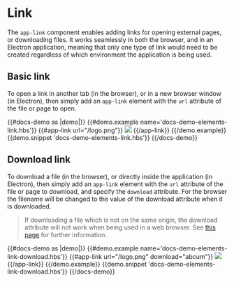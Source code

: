 # Link

The `app-link` component enables adding links for opening external pages, or downloading files. It works seamlessly in both the browser, and in an Electron application, meaning that only one type of link would need to be created regardless of which environment the application is being used.

## Basic link

To open a link in another tab (in the browser), or in a new browser window (in Electron), then simply add an `app-link` element with the `url` attribute of the file or page to open.

{{#docs-demo as |demo|}}
	{{#demo.example name='docs-demo-elements-link.hbs'}}
		{{#app-link url="/logo.png"}}
			<img src="/logo.png" />
		{{/app-link}}
	{{/demo.example}}
	{{demo.snippet 'docs-demo-elements-link.hbs'}}
{{/docs-demo}}

## Download link

To download a file (in the browser), or directly inside the application (in Electron), then simply add an `app-link` element with the `url` attribute of the file or page to download, and specify the `download` attribute. For the browser the filename will be changed to the value of the download attribute when it is downloaded.

> If downloading a file which is not on the same origin, the download attribute will not work when being used in a web browser. See [this page](https://developer.mozilla.org/en-US/docs/Web/HTML/Element/a#Attributes) for further information.

{{#docs-demo as |demo|}}
	{{#demo.example name='docs-demo-elements-link-download.hbs'}}
		{{#app-link url="/logo.png" download="abcum"}}
			<img src="/logo.png" />
		{{/app-link}}
	{{/demo.example}}
	{{demo.snippet 'docs-demo-elements-link-download.hbs'}}
{{/docs-demo}}

